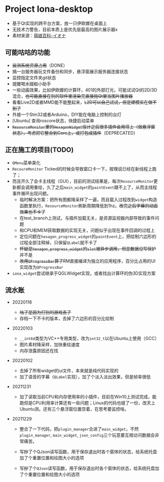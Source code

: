 # Project Iona-desktop

* 基于Qt实现的跨平台方案，放一只伊欧娜在桌面上
* 无技术力警告，目前本质上是优先层最高的图片展示器x
* 素材来源：[萌娘百科-イオナ](https://zh.moegirl.org.cn/%E4%BC%8A%E6%AC%A7%E5%A8%9C)
## 可能咕咕的功能
* ~~监测系统资源占用~~（DONE）
* 搞一台服务器玩文件备份和同步，悬浮窗展示服务器连接状态
* 监控指定文件夹git状态
* 提醒喝水~~提肛~~小助手
* 一些动画效果，比如伊欧娜的计算环，401的外部灯光，可能试试Qt的2D/3D混合，~~也可能直接在别的软件里渲染完直接拖Qt里当图片播放器~~
* 看看Live2D或者MMD能不能整起来，~~L2D可以自己试试，但是建模实在做不到了~~
* 外接一个Stm32或者Arduino，DIY能在电脑上控制的台灯
* [Ubuntu] 查询roscore状态，快捷启动菜单
* ~~`ResourceMonitor`里的`HexagonWidget`估计之后很多插件会用得上（做悬浮窗状态），考虑把它整合到Core上，或打包成插件~~（DEPRECATED）
## 正在施工的项目(TODO)
* `QMenu`菜单美化
* `RecoureMonitor` Ticked的时候会导致窗口卡一下，按理说已经在新线程上跑了；
* 而且开久了会卡主线程（GUI），目前的测试结果是，每次`ResourceMonitor`更新都会调用重绘，久了之后`main_widget`的`paintEvent`跟不上了，从而主线程事件循环出现问题。
  * 临时解决方案：把所有图都降采样了一遍，而且载入过程改到`widget`构造函数里执行，`ResourceMonitor`刷新周期降低到1hz。~~改完之后字幕的动画效果也不卡了~~
  * 在test_branch上测试，与插件加载无关，是资源监视器内部导致的事件问题
  * 和CPU和MEM获取数据的实现无关，问题似乎出现在事件回调的过程上
  * 定位问题在`hexagon_progress_widget`的`paintEvent`上，把绘制六边形的过程全部注释掉，只保留`QLabel`就不卡了
  * ~~怀疑是`hexagon_progress_widget`的`slot`被异步调用，但是数据没写保护~~并不是
  * ~~改用`QProgressBar`算了~~RM直接编译为独立的应用程序，百分比占用的UI实现改为`QProgressBar`
* `iona_widget`尝试继承于QGLWidget实现，或者找出计算环的伪3D实现方案
## 流水账

* 20220118
  * ~~咕了是因为打别的游戏去了~~
  * 存档一下不卡的版本，去掉了六边形的百分比绘制

* 20220103    
  * `__int64`类型为VC++专用类型，改为`int32_t`以在Ubuntu上使用（GCC）
  * 图片素材降采样，加快重绘速度
  * 内存泄露原因还在找

* 20220102  
  * 去掉了所有widget的ui文件，本来就是纯代码实现的
  * 加了语音的字幕（`QLabel`实现），加了个淡入淡出效果，但是帧率很低

* 20211231
  * 加了读取当前CPU和内存使用率的小插件，目前在Win10上测试完成，能跑但是CPU利用率计算还有一些问题；Linux的代码也缝了一份，改天上Ubuntu测。还有三个悬浮窗位置空着，在思考要监控啥。

* 20211229
  * 整合了一下代码，把`plugin_manager`合进了`main_widget`，不然`plugin_manager`, `main_widget`, `json_config`三个玩意要互相访问数据会非常痛苦。
  * 写~~抄~~了个QJson读写函数，用于保存退出时各个窗体的状态，给系统托盘加了个重置位置和绘图大小的选项

  * 写~~抄~~了个`QJson`读写函数，用于保存退出时各个窗体的状态，给系统托盘加了个重置位置和绘图大小的选项


